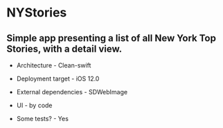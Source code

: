 # NYStories
## Simple app presenting a list of all New York Top Stories, with a detail view.

- Architecture - Clean-swift

- Deployment target - iOS 12.0

- External dependencies - SDWebImage

- UI - by code

- Some tests? - Yes
